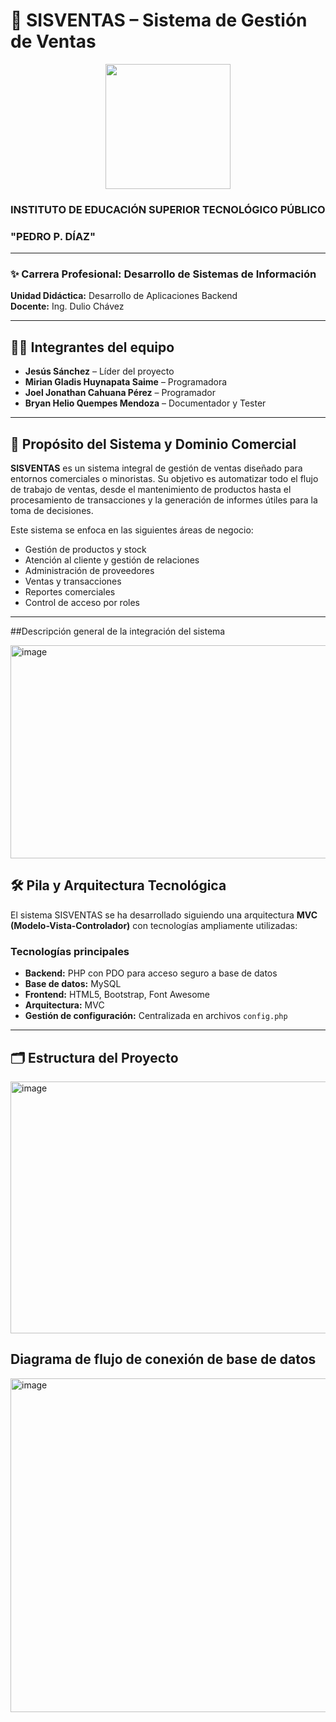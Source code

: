 # 💼 SISVENTAS – Sistema de Gestión de Ventas

<div align="center">
  <img src="https://github.com/user-attachments/assets/74772d30-c16b-4bc2-86d1-a843420e9896" width="200" />
</div>

### INSTITUTO DE EDUCACIÓN SUPERIOR TECNOLÓGICO PÚBLICO  
### "PEDRO P. DÍAZ"

---

### ✨ Carrera Profesional: Desarrollo de Sistemas de Información  
**Unidad Didáctica:** Desarrollo de Aplicaciones Backend  
**Docente:** Ing. Dulio Chávez  

---

## 👨‍💻 Integrantes del equipo

- **Jesús Sánchez** – Líder del proyecto  
- **Mirian Gladis Huynapata Saime** – Programadora  
- **Joel Jonathan Cahuana Pérez** – Programador  
- **Bryan Helio Quempes Mendoza** – Documentador y Tester  

---

## 🎯 Propósito del Sistema y Dominio Comercial

**SISVENTAS** es un sistema integral de gestión de ventas diseñado para entornos comerciales o minoristas. Su objetivo es automatizar todo el flujo de trabajo de ventas, desde el mantenimiento de productos hasta el procesamiento de transacciones y la generación de informes útiles para la toma de decisiones.

Este sistema se enfoca en las siguientes áreas de negocio:

- Gestión de productos y stock
- Atención al cliente y gestión de relaciones
- Administración de proveedores
- Ventas y transacciones
- Reportes comerciales
- Control de acceso por roles

---
##Descripción general de la integración del sistema

<img width="1214" height="341" alt="image" src="https://github.com/user-attachments/assets/56824dd4-ab86-43d2-884e-201096485e58" />

## 🛠️ Pila y Arquitectura Tecnológica

El sistema SISVENTAS se ha desarrollado siguiendo una arquitectura **MVC (Modelo-Vista-Controlador)** con tecnologías ampliamente utilizadas:

### Tecnologías principales

- **Backend:** PHP con PDO para acceso seguro a base de datos
- **Base de datos:** MySQL
- **Frontend:** HTML5, Bootstrap, Font Awesome
- **Arquitectura:** MVC
- **Gestión de configuración:** Centralizada en archivos `config.php`

---

## 🗂️ Estructura del Proyecto
<img width="641" height="403" alt="image" src="https://github.com/user-attachments/assets/37255a5e-8470-4d1c-a575-305a3c3c0bde" />

## Diagrama de flujo de conexión de base de datos
<img width="813" height="534" alt="image" src="https://github.com/user-attachments/assets/7fe37bc8-bada-44f6-86f3-cadd6d7b6693" />



